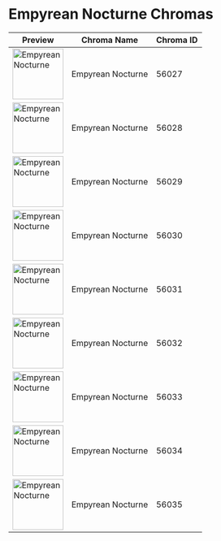 # Empyrean Nocturne Chromas

| Preview | Chroma Name | Chroma ID |
|---|---|---|
| <img src='https://raw.communitydragon.org/latest/plugins/rcp-be-lol-game-data/global/default/v1/champion-chroma-images/56/56027.png' alt='Empyrean Nocturne' width='100'> | Empyrean Nocturne | 56027 |
| <img src='https://raw.communitydragon.org/latest/plugins/rcp-be-lol-game-data/global/default/v1/champion-chroma-images/56/56028.png' alt='Empyrean Nocturne' width='100'> | Empyrean Nocturne | 56028 |
| <img src='https://raw.communitydragon.org/latest/plugins/rcp-be-lol-game-data/global/default/v1/champion-chroma-images/56/56029.png' alt='Empyrean Nocturne' width='100'> | Empyrean Nocturne | 56029 |
| <img src='https://raw.communitydragon.org/latest/plugins/rcp-be-lol-game-data/global/default/v1/champion-chroma-images/56/56030.png' alt='Empyrean Nocturne' width='100'> | Empyrean Nocturne | 56030 |
| <img src='https://raw.communitydragon.org/latest/plugins/rcp-be-lol-game-data/global/default/v1/champion-chroma-images/56/56031.png' alt='Empyrean Nocturne' width='100'> | Empyrean Nocturne | 56031 |
| <img src='https://raw.communitydragon.org/latest/plugins/rcp-be-lol-game-data/global/default/v1/champion-chroma-images/56/56032.png' alt='Empyrean Nocturne' width='100'> | Empyrean Nocturne | 56032 |
| <img src='https://raw.communitydragon.org/latest/plugins/rcp-be-lol-game-data/global/default/v1/champion-chroma-images/56/56033.png' alt='Empyrean Nocturne' width='100'> | Empyrean Nocturne | 56033 |
| <img src='https://raw.communitydragon.org/latest/plugins/rcp-be-lol-game-data/global/default/v1/champion-chroma-images/56/56034.png' alt='Empyrean Nocturne' width='100'> | Empyrean Nocturne | 56034 |
| <img src='https://raw.communitydragon.org/latest/plugins/rcp-be-lol-game-data/global/default/v1/champion-chroma-images/56/56035.png' alt='Empyrean Nocturne' width='100'> | Empyrean Nocturne | 56035 |
